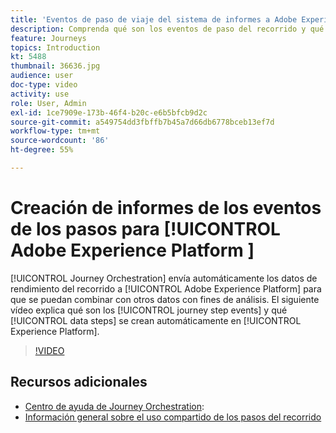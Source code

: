 ```yaml
---
title: 'Eventos de paso de viaje del sistema de informes a Adobe Experience Platform '
description: Comprenda qué son los eventos de paso del recorrido y qué pasos de datos se han realizado y cómo explorarlos.
feature: Journeys
topics: Introduction
kt: 5488
thumbnail: 36636.jpg
audience: user
doc-type: video
activity: use
role: User, Admin
exl-id: 1ce7909e-173b-46f4-b20c-e6b5bfcb9d2c
source-git-commit: a549754dd3fbffb7b45a7d66db6778bceb13ef7d
workflow-type: tm+mt
source-wordcount: '86'
ht-degree: 55%

---
```


# Creación de informes de los eventos de los pasos para [!UICONTROL Adobe Experience Platform ]

[!UICONTROL Journey Orchestration] envía automáticamente los datos de rendimiento del recorrido a [!UICONTROL Adobe Experience Platform] para que se puedan combinar con otros datos con fines de análisis.
El siguiente vídeo explica qué son los [!UICONTROL journey step events] y qué [!UICONTROL data steps] se crean automáticamente en [!UICONTROL Experience Platform].

>[!VIDEO](https://video.tv.adobe.com/v/36636?quality=12)

## Recursos adicionales

* [Centro de ayuda de Journey Orchestration](https://experienceleague.adobe.com/docs/journeys/using/journey-orchestration-home.html?lang=es):
* [Información general sobre el uso compartido de los pasos del recorrido](https://experienceleague.adobe.com/docs/journeys/using/building-journeys/sharing-journey-steps/sharing-overview.html?lang=en)
